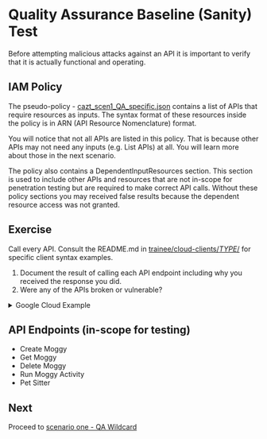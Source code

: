 # Quality Assurance Baseline (Sanity) Test

Before attempting malicious attacks against an API it is important to verify that it is actually functional and operating. 

## IAM Policy

The pseudo-policy - [cazt_scen1_QA_specific.json](../../../trainee/iam_policies/cazt_scen1_QA_specific.json) contains a list of APIs that require resources as inputs. The syntax format of these resources inside the policy is in ARN (API Resource Nomenclature) format.

You will notice that not all APIs are listed in this policy. That is because other APIs may not need any inputs (e.g. List APIs) at all. You will learn more about those in the next scenario.

The policy also contains a DependentInputResources section. This section is used to include other APIs and resources that are not in-scope for penetration testing but are required to make correct API calls. Without these policy sections you may received false results because the dependent resource access was not granted.

## Exercise

Call every API. Consult the README.md in [trainee/cloud-clients/_TYPE_/](../../../trainee/cloud-clients/) for specific client syntax examples.

1. Document the result of calling each API endpoint including why you received the response you did.
1. Were any of the APIs broken or vulnerable?


<details>
<summary>Google Cloud Example</summary>

```
gcloud cazt create \
    --api-endpoint-overrides=https://cazt.gcloud.localtest.me:8443/uat \
    --account=cazt_scen1_QA_specific@123456789012 \
    --format json \
    --name=MyMoggy \
    --activity-log-object-storage=moggylitterbox-123456789012
```

</details>

## API Endpoints (in-scope for testing)

* Create Moggy
* Get Moggy
* Delete Moggy
* Run Moggy Activity
* Pet Sitter


## Next

Proceed to [scenario one - QA Wildcard](01-qa_wildcard.md)
